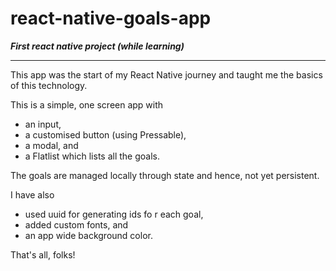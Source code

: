 # react-native-goals-app

***First react native project (while learning)***

----


This app was the start of my React Native journey and taught me the basics of this technology.

This is a simple, one screen app with
- an input,
- a customised button (using Pressable),
- a modal, and
- a Flatlist which lists all the goals.

The goals are managed locally through state and hence, not yet persistent.

I have also
- used uuid for generating ids fo r each goal,
- added custom fonts, and
- an app wide background color.

That's all, folks!
